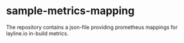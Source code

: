 # sample-metrics-mapping
The repository contains a json-file providing prometheus mappings for layline.io in-build metrics.

